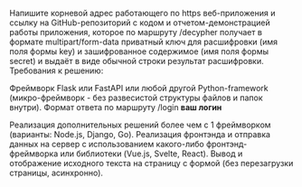 Напишите корневой адрес работающего по https веб-приложения и ссылку на GitHub-репозиторий с кодом и отчетом-демонстрацией работы приложения, которое по маршруту /decypher получает в формате multipart/form-data приватный ключ для расшифровки (имя поля формы key) и зашифрованное содержимое (имя поля формы secret) и выдаёт в виде обычной строки результат расшифровки.
Требования к решению:

Фреймворк Flask или FastAPI или любой другой Python-framework (микро-фреймворк - без развесистой структуры файлов и папок внутри). 
Формат ответа по маршруту /login __ваш логин__

Реализация дополнительных решений более чем с 1 фреймворком (варианты: Node.js, Django, Go).
Реализация фронтэнда и отправка данных на сервер с использованием какого-либо фронтэнд-фреймворка или библиотеки (Vue.js, Svelte, React).
Вывод и отображение исходного текста на страницу с формой (без перезагрузки страницы, асинхронно).

